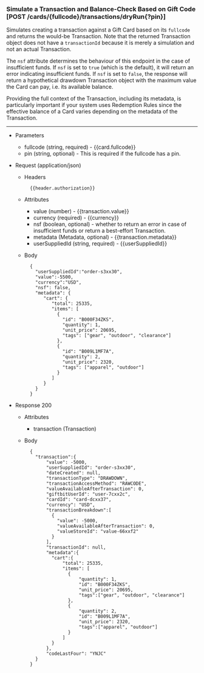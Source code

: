 ### Simulate a Transaction and Balance-Check Based on Gift Code [POST /cards/{fullcode}/transactions/dryRun{?pin}]
<a name="post-transaction-by-code-dryRun-anchor"></a>
Simulates creating a transaction against a Gift Card based on its `fullcode` and returns the would-be Transaction. Note that the returned Transaction object does not have a `transactionId` because it is merely a simulation and not an actual Transaction.

The `nsf` attribute determines the behaviour of this endpoint in the case of insufficient funds. If `nsf` is set to `true` (which is the default), it will return an error indicating insufficient funds. 
If `nsf` is set to `false`, the response will return a hypothetical drawdown Transaction object with the maximum value the Card can pay, i.e. its available balance. 

Providing the full context of the Transaction, including its metadata, is particularly important if your system uses Redemption Rules since the 
effective balance of a Card varies depending on the metadata of the Transaction.

---

+ Parameters
    + fullcode (string, required) - {{card.fullcode}}
    + pin (string, optional) - This is required if the fullcode has a pin.

+ Request (application/json)
    + Headers
    
            {{header.authorization}}

    + Attributes
        + value (number) - {{transaction.value}}
        + currency (required) - {{currency}}
        + nsf (boolean, optional) - whether to return an error in case of insufficient funds or return a best-effort Transaction.
        + metadata (Metadata, optional) - {{transaction.metadata}}
        + userSuppliedId (string, required) - {{userSuppliedId}}

    + Body 
    
            {
              "userSuppliedId":"order-s3xx30",
              "value":-5500,
              "currency":"USD",
              "nsf": false,
              "metadata": {
                 "cart": {
                    "total": 25335,
                    "items": [
                      {
                        "id": "B000F34ZKS", 
                        "quantity": 1,
                        "unit_price": 20695,
                        "tags": ["gear", "outdoor", "clearance"]
                      },
                      {
                        "id": "B009L1MF7A", 
                        "quantity": 2,
                        "unit_price": 2320,
                        "tags": ["apparel", "outdoor"]
                      }
                    ]
                 }
              }
            }
    
+ Response 200
    + Attributes
        + transaction (Transaction)

    + Body

            {
              "transaction":{
                  "value": -5000,
                  "userSuppliedId": "order-s3xx30",
                  "dateCreated": null,
                  "transactionType": "DRAWDOWN",
                  "transactionAccessMethod": "RAWCODE",
                  "valueAvailableAfterTransaction": 0,
                  "giftbitUserId": "user-7cxx2c",
                  "cardId": "card-dcxx37",
                  "currency": "USD",
                  "transactionBreakdown":[
                    {
                      "value": -5000,
                      "valueAvailableAfterTransaction": 0,
                      "valueStoreId": "value-66xxf2"
                    }
                  ],
                  "transactionId": null,
                  "metadata":{
                    "cart":{
                        "total": 25335,
                        "items": [
                          {
                              "quantity": 1,
                              "id": "B000F34ZKS",
                              "unit_price": 20695,
                              "tags":["gear", "outdoor", "clearance"]
                          },
                          {
                              "quantity": 2,
                              "id": "B009L1MF7A",
                              "unit_price": 2320,
                              "tags":["apparel", "outdoor"]
                          }
                        ]
                    }
                  },
                  "codeLastFour": "YNJC"
              }
            }

